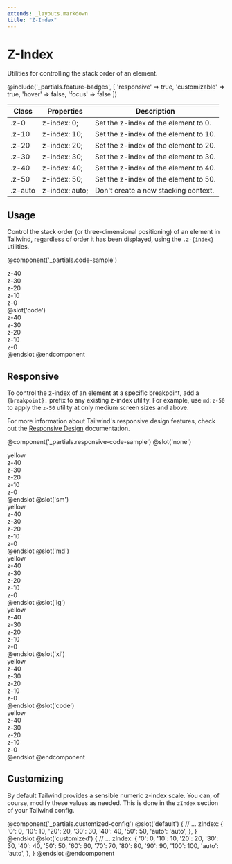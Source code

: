 ```yaml
---
extends: _layouts.markdown
title: "Z-Index"
---
```


# Z-Index

<div class="text-xl text-slate-light mb-4">
    Utilities for controlling the stack order of an element.
</div>

@include('_partials.feature-badges', [
    'responsive' => true,
    'customizable' => true,
    'hover' => false,
    'focus' => false
])

<div class="border-t border-grey-lighter">
    <table class="w-full text-left" style="border-collapse: collapse;">
        <colgroup>
            <col class="w-1/4">
            <col class="w-1/4">
            <col class="w-1/2">
        </colgroup>
        <thead>
            <tr>
                <th class="text-sm font-semibold text-grey-darker p-2 bg-grey-lightest">Class</th>
                <th class="text-sm font-semibold text-grey-darker p-2 bg-grey-lightest">Properties</th>
                <th class="text-sm font-semibold text-grey-darker p-2 bg-grey-lightest">Description</th>
            </tr>
        </thead>
        <tbody class="align-baseline">
            <tr>
                <td class="p-2 border-t border-smoke-light font-mono text-xs text-purple-dark">.z-0</td>
                <td class="p-2 border-t border-smoke-light font-mono text-xs text-blue-dark">z-index: 0;</td>
                <td class="p-2 border-t border-smoke-light text-sm text-grey-darker">Set the z-index of the element to 0.</td>
            </tr>
            <tr>
                <td class="p-2 border-t border-smoke-light font-mono text-xs text-purple-dark">.z-10</td>
                <td class="p-2 border-t border-smoke-light font-mono text-xs text-blue-dark">z-index: 10;</td>
                <td class="p-2 border-t border-smoke-light text-sm text-grey-darker">Set the z-index of the element to 10.</td>
            </tr>
            <tr>
                <td class="p-2 border-t border-smoke-light font-mono text-xs text-purple-dark">.z-20</td>
                <td class="p-2 border-t border-smoke-light font-mono text-xs text-blue-dark">z-index: 20;</td>
                <td class="p-2 border-t border-smoke-light text-sm text-grey-darker">Set the z-index of the element to 20.</td>
            </tr>
            <tr>
                <td class="p-2 border-t border-smoke-light font-mono text-xs text-purple-dark">.z-30</td>
                <td class="p-2 border-t border-smoke-light font-mono text-xs text-blue-dark">z-index: 30;</td>
                <td class="p-2 border-t border-smoke-light text-sm text-grey-darker">Set the z-index of the element to 30.</td>
            </tr>
            <tr>
                <td class="p-2 border-t border-smoke-light font-mono text-xs text-purple-dark">.z-40</td>
                <td class="p-2 border-t border-smoke-light font-mono text-xs text-blue-dark">z-index: 40;</td>
                <td class="p-2 border-t border-smoke-light text-sm text-grey-darker">Set the z-index of the element to 40.</td>
            </tr>
            <tr>
                <td class="p-2 border-t border-smoke-light font-mono text-xs text-purple-dark">.z-50</td>
                <td class="p-2 border-t border-smoke-light font-mono text-xs text-blue-dark">z-index: 50;</td>
                <td class="p-2 border-t border-smoke-light text-sm text-grey-darker">Set the z-index of the element to 50.</td>
            </tr>
            <tr>
                <td class="p-2 border-t border-smoke-light font-mono text-xs text-purple-dark">.z-auto</td>
                <td class="p-2 border-t border-smoke-light font-mono text-xs text-blue-dark">z-index: auto;</td>
                <td class="p-2 border-t border-smoke-light text-sm text-grey-darker">Don't create a new stacking context.</td>
            </tr>
        </tbody>
    </table>
</div>

## Usage

Control the stack order (or three-dimensional positioning) of an element in Tailwind, regardless of order it has been displayed, using the `.z-{index}` utilities.

@component('_partials.code-sample')
<div class="relative h-32 text-center">
    <div class="z-40 absolute w-24 h-24 ml-0 mt-0 bg-slate-lighter flex justify-center items-center">z-40</div>
    <div class="z-30 absolute w-24 h-24 ml-2 mt-2 bg-slate-light flex justify-center items-center">z-30</div>
    <div class="z-20 absolute w-24 h-24 ml-4 mt-4 bg-slate flex justify-center items-center">z-20</div>
    <div class="z-10 absolute w-24 h-24 ml-6 mt-6 bg-slate-dark flex justify-center items-center">z-10</div>
    <div class="z-0 absolute w-24 h-24 ml-8 mt-8 bg-slate-darker flex justify-center items-center">z-0</div>
</div>
@slot('code')
<div class="z-40 ml-0 mt-0 bg-slate-lighter">z-40</div>
<div class="z-30 ml-2 mt-2 bg-slate-light">z-30</div>
<div class="z-20 ml-4 mt-4 bg-slate">z-20</div>
<div class="z-10 ml-6 mt-6 bg-slate-dark">z-10</div>
<div class="z-0 ml-8 mt-8 bg-slate-darker">z-0</div>
@endslot
@endcomponent

## Responsive

To control the z-index of an element at a specific breakpoint, add a `{breakpoint}:` prefix to any existing z-index utility. For example, use `md:z-50` to apply the `z-50` utility at only medium screen sizes and above.

For more information about Tailwind's responsive design features, check out the [Responsive Design](/workflow/responsive-design) documentation.

@component('_partials.responsive-code-sample')
@slot('none')
<div class="relative w-full h-32 text-center">
    <div class="z-0 absolute w-full h-12 mt-12 bg-yellow-light flex justify-center items-center">yellow</div>
    <div class="z-40 absolute w-24 h-24 ml-4 mt-0 bg-slate-lighter flex justify-center items-center">z-40</div>
    <div class="z-30 absolute w-24 h-24 ml-6 mt-2 bg-slate-light flex justify-center items-center">z-30</div>
    <div class="z-20 absolute w-24 h-24 ml-8 mt-4 bg-slate flex justify-center items-center">z-20</div>
    <div class="z-10 absolute w-24 h-24 ml-10 mt-6 bg-slate-dark flex justify-center items-center">z-10</div>
    <div class="z-0 absolute w-24 h-24 ml-12 mt-8 bg-slate-darker flex justify-center items-center">z-0</div>
</div>
@endslot
@slot('sm')
<div class="relative h-32 text-center">
    <div class="z-10 absolute w-full h-12 mt-12 bg-yellow-light flex justify-center items-center">yellow</div>
    <div class="z-40 absolute w-24 h-24 ml-4 mt-0 bg-slate-lighter flex justify-center items-center">z-40</div>
    <div class="z-30 absolute w-24 h-24 ml-6 mt-2 bg-slate-light flex justify-center items-center">z-30</div>
    <div class="z-20 absolute w-24 h-24 ml-8 mt-4 bg-slate flex justify-center items-center">z-20</div>
    <div class="z-10 absolute w-24 h-24 ml-10 mt-6 bg-slate-dark flex justify-center items-center">z-10</div>
    <div class="z-0 absolute w-24 h-24 ml-12 mt-8 bg-slate-darker flex justify-center items-center">z-0</div>
</div>
@endslot
@slot('md')
<div class="relative h-32 text-center">
    <div class="z-20 absolute w-full h-12 mt-12 bg-yellow-light flex justify-center items-center">yellow</div>
    <div class="z-40 absolute w-24 h-24 ml-4 mt-0 bg-slate-lighter flex justify-center items-center">z-40</div>
    <div class="z-30 absolute w-24 h-24 ml-6 mt-2 bg-slate-light flex justify-center items-center">z-30</div>
    <div class="z-20 absolute w-24 h-24 ml-8 mt-4 bg-slate flex justify-center items-center">z-20</div>
    <div class="z-10 absolute w-24 h-24 ml-10 mt-6 bg-slate-dark flex justify-center items-center">z-10</div>
    <div class="z-0 absolute w-24 h-24 ml-12 mt-8 bg-slate-darker flex justify-center items-center">z-0</div>
</div>
@endslot
@slot('lg')
<div class="relative h-32 text-center">
    <div class="z-30 absolute w-full h-12 mt-12 bg-yellow-light flex justify-center items-center">yellow</div>
    <div class="z-40 absolute w-24 h-24 ml-4 mt-0 bg-slate-lighter flex justify-center items-center">z-40</div>
    <div class="z-30 absolute w-24 h-24 ml-6 mt-2 bg-slate-light flex justify-center items-center">z-30</div>
    <div class="z-20 absolute w-24 h-24 ml-8 mt-4 bg-slate flex justify-center items-center">z-20</div>
    <div class="z-10 absolute w-24 h-24 ml-10 mt-6 bg-slate-dark flex justify-center items-center">z-10</div>
    <div class="z-0 absolute w-24 h-24 ml-12 mt-8 bg-slate-darker flex justify-center items-center">z-0</div>
</div>
@endslot
@slot('xl')
<div class="relative h-32 text-center">
    <div class="z-40 absolute w-full h-12 mt-12 bg-yellow-light flex justify-center items-center">yellow</div>
    <div class="z-40 absolute w-24 h-24 ml-4 mt-0 bg-slate-lighter flex justify-center items-center">z-40</div>
    <div class="z-30 absolute w-24 h-24 ml-6 mt-2 bg-slate-light flex justify-center items-center">z-30</div>
    <div class="z-20 absolute w-24 h-24 ml-8 mt-4 bg-slate flex justify-center items-center">z-20</div>
    <div class="z-10 absolute w-24 h-24 ml-10 mt-6 bg-slate-dark flex justify-center items-center">z-10</div>
    <div class="z-0 absolute w-24 h-24 ml-12 mt-8 bg-slate-darker flex justify-center items-center">z-0</div>
</div>
@endslot
@slot('code')
<div class="none:z-0 sm:z-10 md:z-20 lg:z-30 xl:z-40 bg-yellow-light">yellow</div>
<div class="z-40 ml-4 mt-0 bg-slate-lighter">z-40</div>
<div class="z-30 ml-6 mt-2 bg-slate-light">z-30</div>
<div class="z-20 ml-8 mt-4 bg-slate">z-20</div>
<div class="z-10 ml-10 mt-6 bg-slate-dark">z-10</div>
<div class="z-0 ml-12 mt-8 bg-slate-darker">z-0</div>
@endslot
@endcomponent

## Customizing

By default Tailwind provides a sensible numeric z-index scale. You can, of course, modify these values as needed. This is done in the `zIndex` section of your Tailwind config.

@component('_partials.customized-config')
@slot('default')
{
  // ...
  zIndex: {
    '0': 0,
    '10': 10,
    '20': 20,
    '30': 30,
    '40': 40,
    '50': 50,
    'auto': 'auto',
  },
}
@endslot
@slot('customized')
{
  // ...
  zIndex: {
    '0': 0,
    '10': 10,
    '20': 20,
    '30': 30,
    '40': 40,
    '50': 50,
    '60': 60,
    '70': 70,
    '80': 80,
    '90': 90,
    '100': 100,
    'auto': 'auto',
  },
}
@endslot
@endcomponent
